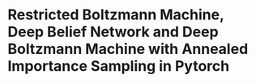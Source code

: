 # Restricted Boltzmann Machine, Deep Belief Network and Deep Boltzmann Machine with Annealed Importance Sampling in Pytorch
